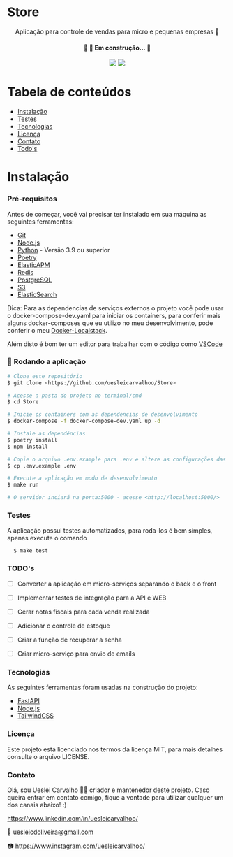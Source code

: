 # Store
<p align="center">Aplicação para controle de vendas para micro e pequenas empresas 🚀</p>

<h4 align="center"> 
	🚧  🚀 Em construção...  🚧
</h4>

<p align="center">
<img src="https://img.shields.io/static/v1?label=License&message=MIT&color=7159c1&plastic"/>
<img src="https://img.shields.io/static/v1?label=Version&message=0.0.0&color=7159c1&plastic"/>
</p>

Tabela de conteúdos
=================
<!--ts-->
   * [Instalação](#instalação)
   * [Testes](#testes)
   * [Tecnologias](#tecnologias)
   * [Licença](#licença)
   * [Contato](#contato)
   * [Todo's](#todo's)

<!--te-->

# Instalação
### Pré-requisitos

Antes de começar, você vai precisar ter instalado em sua máquina as seguintes ferramentas:
* [Git](https://git-scm.com)
* [Node.js](https://nodejs.org/en/)
* [Python](https://www.python.org/) - Versão 3.9 ou superior
* [Poetry](https://python-poetry.org/docs/cli/)
* [ElasticAPM](https://www.elastic.co/guide/en/apm/index.html)
* [Redis](https://redis.io/)
* [PostgreSQL](https://www.postgresql.org/)
* [S3](https://aws.amazon.com/pt/s3/)
* [ElasticSearch](https://www.elastic.co/pt/)

Dica: Para as dependencias de serviços externos o projeto você pode usar o docker-compose-dev.yaml para iniciar os containers, para conferir mais alguns docker-composes que eu utilizo no meu desenvolvimento, pode conferir o meu <a href="https://github.com/uesleicarvalhoo/Docker-localstack">Docker-Localstack</a>.

Além disto é bom ter um editor para trabalhar com o código como [VSCode](https://code.visualstudio.com/)

### 🎲 Rodando a aplicação

```bash
# Clone este repositório
$ git clone <https://github.com/uesleicarvalhoo/Store>

# Acesse a pasta do projeto no terminal/cmd
$ cd Store

# Inicie os containers com as dependencias de desenvolvimento
$ docker-compose -f docker-compose-dev.yaml up -d

# Instale as dependências
$ poetry install
$ npm install

# Copie o arquivo .env.example para .env e altere as configurações das variaveis para as suas configurações
$ cp .env.example .env

# Execute a aplicação em modo de desenvolvimento
$ make run

# O servidor inciará na porta:5000 - acesse <http://localhost:5000/>
```

### Testes
A aplicação possui testes automatizados, para roda-los é bem simples, apenas execute o comando
```
  $ make test
```

### TODO's
- [ ] Converter a aplicação em micro-serviços separando o back e o front
- [ ] Implementar testes de integração para a API e WEB
- [ ] Gerar notas fiscais para cada venda realizada
- [ ] Adicionar o controle de estoque
- [ ] Criar a função de recuperar a senha
- [ ] Criar micro-serviço para envio de emails 


### Tecnologias

As seguintes ferramentas foram usadas na construção do projeto:

- [FastAPI](https://fastapi.tiangolo.com/)
- [Node.js](https://nodejs.org/en/)
- [TailwindCSS](https://tailwindcss.com/docs/height)


### Licença

Este projeto está licenciado nos termos da licença MIT, para mais detalhes consulte o arquivo LICENSE.


### Contato
Olá, sou Ueslei Carvalho 👋🏻 criador e mantenedor deste projeto. Caso queira entrar em contato comigo, fique a vontade para utilizar qualquer um dos canais abaixo! :)

https://www.linkedin.com/in/uesleicarvalhoo/

📧 uesleicdoliveira@gmail.com

📷 https://www.instagram.com/uesleicarvalhoo/
